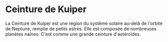 # Ceinture de Kuiper

La Ceinture de Kuiper est une région du système solaire au-delà de l'orbite de
Neptune, remplie de petits astres. Elle est composée de nombreuses planètes
naines. C'est comme une grande ceinture d'astéroïdes.
